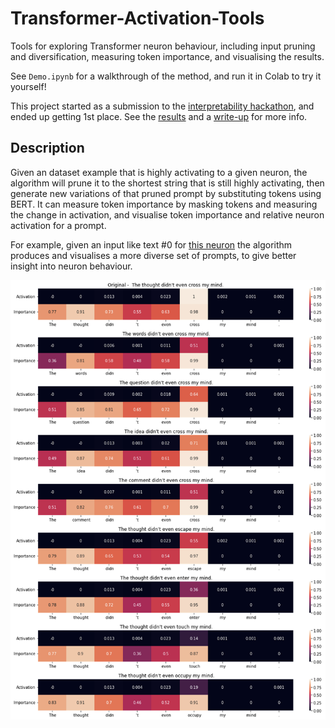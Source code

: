 # Transformer-Activation-Tools

Tools for exploring Transformer neuron behaviour, including input pruning and diversification, measuring token importance, and visualising the results.

See `Demo.ipynb` for a walkthrough of the method, and run it in Colab to try it yourself!

This project started as a submission to the [interpretability hackathon](https://itch.io/jam/interpretability), and ended up getting 1st place. See the [results](https://itch.io/jam/interpretability/results) and a [write-up](https://www.lesswrong.com/posts/hhhmcWkgLwPmBuhx7/results-from-the-interpretability-hackathon) for more info.

## Description

Given an dataset example that is highly activating to a given neuron, the algorithm will prune it to the shortest string that is still highly activating, then generate new variations of that pruned prompt by substituting tokens using BERT. It can measure token importance by masking tokens and measuring the change in activation, and visualise token importance and relative neuron activation for a prompt.

For example, given an input like text #0 for [this neuron](https://lexoscope.io/solu-8l-old/3/1.html) the algorithm produces and visualises a more diverse set of prompts, to give better insight into neuron behaviour.

![An example visualisation](img/Example.png)
